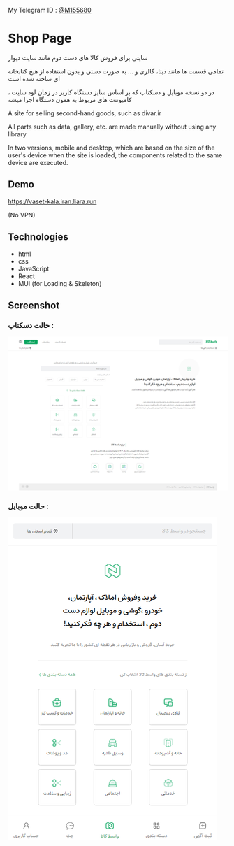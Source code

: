 My Telegram ID : [@M155680](https://t.me/m155680)

# Shop Page
سایتی برای فروش کالا های دست دوم مانند سایت دیوار

تمامی قسمت ها مانند دیتا، گالری و ... به صورت دستی و بدون استفاده از هیچ کتابخانه ای ساخته شده است

در دو نسخه موبایل و دسکتاپ که بر اساس سایز دستگاه کاربر در زمان لود سایت ، کامپوننت های مربوط به همون دستگاه اجرا میشه

A site for selling second-hand goods, such as divar.ir

All parts such as data, gallery, etc. are made manually without using any library

In two versions, mobile and desktop, which are based on the size of the user's device when the site is loaded, the components related to the same device are executed.

## Demo

https://vaset-kala.iran.liara.run

(No VPN)

## Technologies

- html
- css
- JavaScript
- React
- MUI (for Loading & Skeleton)

## Screenshot
### حالت دسکتاپ :

![app_screenshot](/public/screenshot.png)



### حالت موبایل :

![app_screenshot](/public/screenshot-mobile.png)
